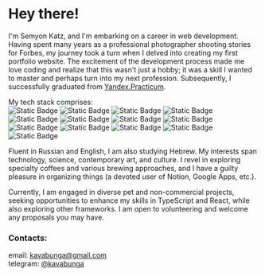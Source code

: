 # Hey there!

I'm Semyon Katz, and I'm embarking on a career in web development. Having spent many years as a professional photographer shooting stories for Forbes, my journey took a turn when I delved into creating my first portfolio website. The excitement of the development process made me love coding and realize that this wasn't just a hobby; it was a skill I wanted to master and perhaps turn into my next profession. Subsequently, I successfully graduated from [Yandex.Practicum](https://practicum.yandex.ru/ "Yandex.Practicum").

My tech stack comprises:  
![Static Badge](https://img.shields.io/badge/React-gray) ![Static Badge](https://img.shields.io/badge/Next.js-gray) ![Static Badge](https://img.shields.io/badge/TS-gray) ![Static Badge](https://img.shields.io/badge/JS-gray) ![Static Badge](https://img.shields.io/badge/HTML-gray) ![Static Badge](https://img.shields.io/badge/CSS-gray) ![Static Badge](https://img.shields.io/badge/MUI-gray) ![Static Badge](https://img.shields.io/badge/Mantine-gray) ![Static Badge](https://img.shields.io/badge/Node.js-gray) ![Static Badge](https://img.shields.io/badge/Express.js-gray) ![Static Badge](https://img.shields.io/badge/mongoDB-gray) ![Static Badge](https://img.shields.io/badge/Git-gray)  ![Static Badge](https://img.shields.io/badge/zustand-studying-lightgray)

Fluent in Russian and English, I am also studying Hebrew. My interests span technology, science, contemporary art, and culture. I revel in exploring specialty coffees and various brewing approaches, and I have a guilty pleasure in organizing things (a devoted user of Notion, Google Apps, etc.).

Currently, I am engaged in diverse pet and non-commercial projects, seeking opportunities to enhance my skills in TypeScript and React, while also exploring other frameworks. I am open to volunteering and welcome any proposals you may have.

### Contacts:
email: [kavabunga@gmail.com](mailto:kavabunga@gmail.com "kavabunga@gmail.com")  
telegram: [@kavabunga](https://t.me/kavabunga "@kavabunga")
